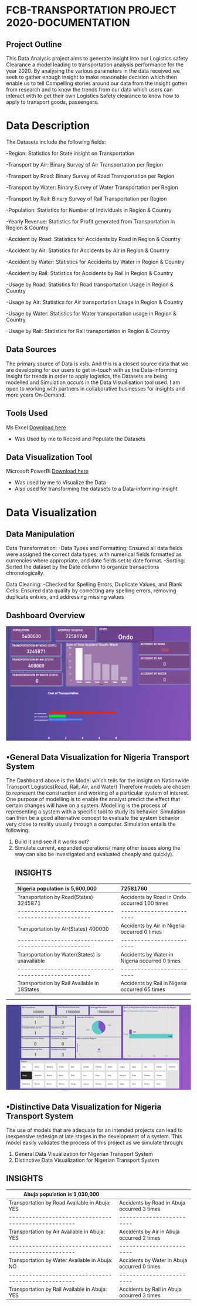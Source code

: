 # FCB-TRANSPORTATION PROJECT 2020-DOCUMENTATION
## Project Outline 
This Data Analysis project aims to generate insight into our Logistics safety Clearance a model leading to transportation analysis performance for the year 2020. By analysing the various parameters in the data received we seek to gather enough insight to make reasonable decision which then enable us to tell Compelling stories around our data from the insight gotten from research and to know the trends from our data which users can interact with to get their own Logistics Safety clearance to know how to apply to transport goods, passengers.
# Data Description
The Datasets include the following fields:

-Region: Statistics for State insight on Transportation  

-Transport by Air: Binary Survey of Air Transportation per Region

-Transport by Road: Binary Survey of Road Transportation per Region

-Transport by Water: Binary Survey of Water Transportation per Region

-Transport by Rail: Binary Survey of Rail Transportation per Region

-Population: Statistics for Number of Individuals in Region & Country

-Yearly Revenue: Statistics for Profit generated from Transportation in Region & Country

-Accident by Road: Statistics for Accidents by Road in Region & Country

-Accident by Air: Statistics for Accidents by Air in Region & Country

-Accident by Water: Statistics for Accidents by Water in Region & Country

-Accident by Rail: Statistics for Accidents by Rail in Region & Country

-Usage by Road: Statistics for Road transportation Usage in Region & Country

-Usage by Air: Statistics for Air transportation Usage in Region & Country

-Usage by Water: Statistics for Water transportation usage in Region & Country

-Usage by Rail: Statistics for Rail transportation in Region & Country



## Data Sources
The primary source of Data is xsls. And this is a closed source data that we are developing for our users to get in-touch with as the Data-informing Insight for trends in order to apply logistics, the Datasets are being modelled and Simulation occurs in the Data Visualisation tool used. I am open to working with partners in collaborative businesses for insights and more years On-Demand.

## Tools Used
Ms Excel [Download here](www.microsoft.com) 
- Was Used by me to Record and Populate the Datasets
## Data Visualization Tool
Microsoft PowerBi [Download here](www.microsoft.com/en-us/power-platform/products/power-bi)
- Was used by me to Visualize the Data
- Also used for transforming the datasets to a Data-informing-insight
 
# Data Visualization 
## Data Manipulation
Data Transformation:
-Data Types and Formatting: Ensured all data fields were assigned the correct data types, with numerical fields formatted as currencies where appropriate, and date fields set to date format.
-Sorting: Sorted the dataset by the Date column to organize transactions chronologically.

 Data Cleaning: 
-Checked for Spelling Errors, Duplicate Values, and Blank Cells: Ensured data quality by correcting any spelling errors, removing duplicate entries, and addressing missing values

## Dashboard Overview
![](pic1.PNG)
## •General Data Visualization for Nigeria Transport System  
The Dashboard above is the Model which tells for the insight on Nationwide Transport Logistics(Road, Rail, Air, and Water) Therefore models are chosen to represent the construction and working of a particular system of interest. One purpose of modelling is to enable the analyst predict the effect that certain changes will have on a system. Modelling is the process of representing a system with a specific tool to study its behavior. Simulation can then be a good alternative concept to evaluate the system behavior very close to reality usually through a computer. Simulation entails the following:
1. Build it and see if it works out?
2. Simulate current, expanded operations( many other issues along the way can also be investigated and evaluated cheaply and quickly).
   ## INSIGHTS
    |Nigeria population is 5,600,000 |72581760                       |
   |---------------------------------------------------|------------------------|
     | Transportation by Road(States) 3245871  | Accidents by Road in Ondo occurred 100 times
     |---------------------------------------------------|------------------------|
    | Transportation by Air(States) 400000 |  Accidents by Air in Nigeria occurred 0 times
   |---------------------------------------------------|------------------------|
   | Transportation by Water(States) is unavailable |  Accidents by Water in Nigeria occurred 0 times
   |---------------------------------------------------|------------------------|
     | Transportation by Rail Available in 18States |  Accidents by Rail in Nigeria occurred 65 times
  ---
![](pic4.PNG)
## •Distinctive Data Visualization for Nigeria Transport System  
The use of models that are adequate for an intended projects can lead to inexpensive redesign at late stages in the development of a system.
This model easily validates the process of this project as we simulate through:
1. General Data Visualization for Nigerian Transport System
2. Distinctive Data Visualization for Nigerian Transport System  

 ## INSIGHTS
   |Abuja population is 1,030,000|                       |
   |---------------------------------------------------|------------------------|
   | Transportation by Road Available in Abuja: YES | Accidents by Road in Abuja occurred 3 times
   |---------------------------------------------------|------------------------|
   | Transportation by Air Available in Abuja: YES |  Accidents by Air in Abuja occurred 2 times
   |---------------------------------------------------|------------------------|
   | Transportation by Water Available in Abuja: NO |  Accidents by Water in Abuja occurred 0 times
   |---------------------------------------------------|------------------------|
   | Transportation by Rail Available in Abuja: YES |  Accidents by Rail in Abuja occurred 3 times


